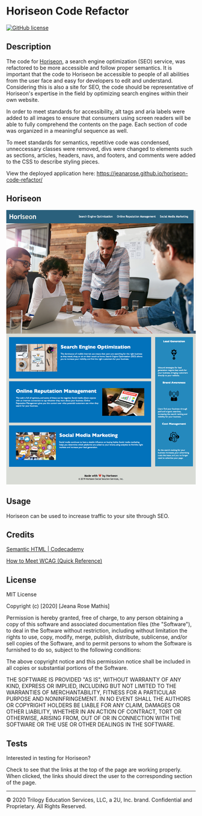 # Horiseon Code Refactor
[![GitHub license](https://img.shields.io/github/license/jeanarose/horiseon-code-refactor)](https://github.com/jeanarose/horiseon-code-refactor)

## Description 

The code for [Horiseon](https://jeanarose.github.io/horiseon-code-refactor/), a search engine optimization (SEO) service, was refactored to be more accessible and follow proper semantics. It is important that the code to Horiseon be accessible to people of all abilities from the user face and easy for developers to edit and understand. Considering this is also a site for SEO, the code should be representative of Horiseon's expertise in the field by optimizing search engines within their own website.

In order to meet standards for accessibility, alt tags and aria labels were added to all images to ensure that consumers using screen readers will be able to fully comprehend the contents on the page. Each section of code was organized in a meaningful sequence as well.

To meet standards for semantics, repetitive code was condensed, unneccessary classes were removed, divs were changed to elements such as sections, articles, headers, navs, and footers, and comments were added to the CSS to describe styling pieces.

View the deployed application here: https://jeanarose.github.io/horiseon-code-refactor/

## Horiseon

![Screenshot of Horiseon webpage.](assets/images/screenshot.png)

## Usage 

Horiseon can be used to increase traffic to your site through SEO.


## Credits

[Semantic HTML | Codecademy](https://www.codecademy.com/learn/learn-html/modules/learn-semantic-html)

[How to Meet WCAG (Quick Reference)](https://www.w3.org/WAI/WCAG21/quickref/?showtechniques=132)

## License

MIT License

Copyright (c) [2020] [Jeana Rose Mathis]

Permission is hereby granted, free of charge, to any person obtaining a copy
of this software and associated documentation files (the "Software"), to deal
in the Software without restriction, including without limitation the rights
to use, copy, modify, merge, publish, distribute, sublicense, and/or sell
copies of the Software, and to permit persons to whom the Software is
furnished to do so, subject to the following conditions:

The above copyright notice and this permission notice shall be included in all
copies or substantial portions of the Software.

THE SOFTWARE IS PROVIDED "AS IS", WITHOUT WARRANTY OF ANY KIND, EXPRESS OR
IMPLIED, INCLUDING BUT NOT LIMITED TO THE WARRANTIES OF MERCHANTABILITY,
FITNESS FOR A PARTICULAR PURPOSE AND NONINFRINGEMENT. IN NO EVENT SHALL THE
AUTHORS OR COPYRIGHT HOLDERS BE LIABLE FOR ANY CLAIM, DAMAGES OR OTHER
LIABILITY, WHETHER IN AN ACTION OF CONTRACT, TORT OR OTHERWISE, ARISING FROM,
OUT OF OR IN CONNECTION WITH THE SOFTWARE OR THE USE OR OTHER DEALINGS IN THE
SOFTWARE.

## Tests

Interested in testing for Horiseon? 

Check to see that the links at the top of the page are working properly. When clicked, the links should direct the user to the corresponding section of the page.

---

© 2020 Trilogy Education Services, LLC, a 2U, Inc. brand. Confidential and Proprietary. All Rights Reserved.